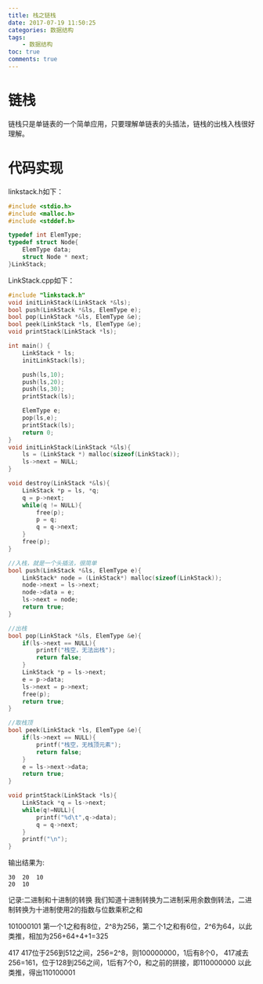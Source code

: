 ```yaml
---
title: 栈之链栈
date: 2017-07-19 11:50:25
categories: 数据结构
tags:
	- 数据结构
toc: true
comments: true
---
```


# 链栈

链栈只是单链表的一个简单应用，只要理解单链表的头插法，链栈的出栈入栈很好理解。

# 代码实现

linkstack.h如下：

```C
#include <stdio.h>
#include <malloc.h>
#include <stddef.h>

typedef int ElemType;
typedef struct Node{
	ElemType data;
	struct Node * next;
}LinkStack;
```

LinkStack.cpp如下：

```C
#include "linkstack.h"
void initLinkStack(LinkStack *&ls);
bool push(LinkStack *&ls, ElemType e);
bool pop(LinkStack *&ls, ElemType &e);
bool peek(LinkStack *ls, ElemType &e);
void printStack(LinkStack *ls);

int main() {
	LinkStack * ls;
	initLinkStack(ls);

	push(ls,10);
	push(ls,20);
	push(ls,30);
	printStack(ls);

	ElemType e;
	pop(ls,e);
	printStack(ls);
	return 0;
}
void initLinkStack(LinkStack *&ls){
	ls = (LinkStack *) malloc(sizeof(LinkStack));
	ls->next = NULL;
}

void destroy(LinkStack *&ls){
	LinkStack *p = ls, *q;
	q = p->next;
	while(q != NULL){
		free(p);
		p = q;
		q = q->next;
	}
	free(p);
}

//入栈，就是一个头插法，很简单
bool push(LinkStack *&ls, ElemType e){
	LinkStack* node = (LinkStack*) malloc(sizeof(LinkStack));
	node->next = ls->next;
	node->data = e;
	ls->next = node;
	return true;
}

//出栈
bool pop(LinkStack *&ls, ElemType &e){
	if(ls->next == NULL){
		printf("栈空，无法出栈");
		return false;
	}
	LinkStack *p = ls->next;
	e = p->data;
	ls->next = p->next;
	free(p);
	return true;
}

//取栈顶
bool peek(LinkStack *ls, ElemType &e){
	if(ls->next == NULL){
		printf("栈空，无栈顶元素");
		return false;
	}
	e = ls->next->data;
	return true;
}

void printStack(LinkStack *ls){
	LinkStack *q = ls->next;
	while(q!=NULL){
		printf("%d\t",q->data);
		q = q->next;
	}
	printf("\n");
}

```
输出结果为:

```
30	20	10	
20	10	
```

记录:二进制和十进制的转换
我们知道十进制转换为二进制采用余数倒转法，二进制转换为十进制使用2的指数与位数乘积之和

101000101
第一个1之和有8位，2^8为256，第二个1之和有6位，2^6为64，以此类推，相加为256+64+4+1=325

417
417位于256到512之间，256=2^8，则100000000，1后有8个0，
417减去256=161，位于128到256之间，1后有7个0，和之前的拼接，即110000000
以此类推，得出110100001

















